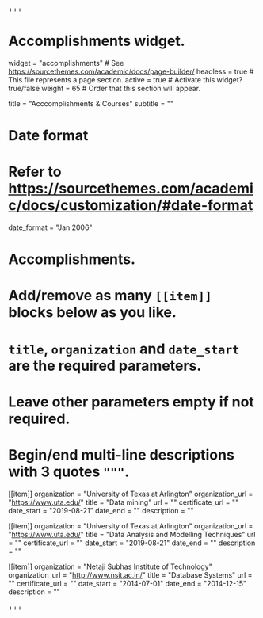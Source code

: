 +++
# Accomplishments widget.
widget = "accomplishments"  # See https://sourcethemes.com/academic/docs/page-builder/
headless = true  # This file represents a page section.
active = true  # Activate this widget? true/false
weight = 65  # Order that this section will appear.

title = "Acccomplishments & Courses"
subtitle = ""

# Date format
#   Refer to https://sourcethemes.com/academic/docs/customization/#date-format
date_format = "Jan 2006"

# Accomplishments.
#   Add/remove as many `[[item]]` blocks below as you like.
#   `title`, `organization` and `date_start` are the required parameters.
#   Leave other parameters empty if not required.
#   Begin/end multi-line descriptions with 3 quotes `"""`.

[[item]]
  organization = "University of Texas at Arlington"
  organization_url = "https://www.uta.edu/"
  title = "Data mining"
  url = ""
  certificate_url = ""
  date_start = "2019-08-21"
  date_end = ""
  description = ""

[[item]]
  organization = "University of Texas at Arlington"
  organization_url = "https://www.uta.edu/"
  title = "Data Analysis and Modelling Techniques"
  url = ""
  certificate_url = ""
  date_start = "2019-08-21"
  date_end = ""
  description = ""
  
[[item]]
  organization = "Netaji Subhas Institute of Technology"
  organization_url = "http://www.nsit.ac.in/"
  title = "Database Systems"
  url = ""
  certificate_url = ""
  date_start = "2014-07-01"
  date_end = "2014-12-15"
  description = ""

+++
